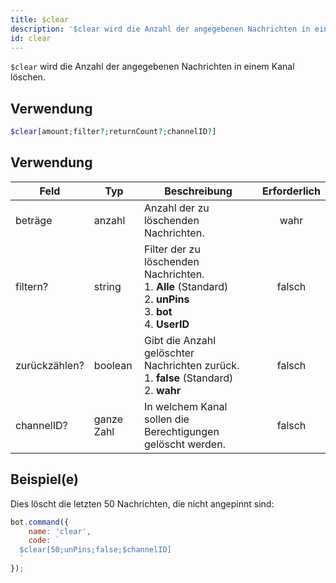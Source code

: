 ```yaml
---
title: $clear
description: '$clear wird die Anzahl der angegebenen Nachrichten in einem Kanal löschen.'
id: clear
---
```


`$clear` wird die Anzahl der angegebenen Nachrichten in einem Kanal löschen.

## Verwendung

```php
$clear[amount;filter?;returnCount?;channelID?]
```

## Verwendung

| Feld          | Typ        | Beschreibung                                                                                                                                            | Erforderlich |
| ------------- | ---------- | ------------------------------------------------------------------------------------------------------------------------------------------------------- |:------------:|
| beträge       | anzahl     | Anzahl der zu löschenden Nachrichten.                                                                                                                   |     wahr     |
| filtern?      | string     | Filter der zu löschenden Nachrichten. <br /> 1. **Alle** (Standard) <br /> 2. **unPins** <br /> 3. **bot** <br /> 4. **UserID** |    falsch    |
| zurückzählen? | boolean    | Gibt die Anzahl gelöschter Nachrichten zurück. <br /> 1. **false** (Standard) <br /> 2. **wahr**                                            |    falsch    |
| channelID?    | ganze Zahl | In welchem Kanal sollen die Berechtigungen gelöscht werden.                                                                                             |    falsch    |

## Beispiel(e)

Dies löscht die letzten 50 Nachrichten, die nicht angepinnt sind:

```javascript
bot.command({
    name: 'clear',
    code: `
  $clear[50;unPins;false;$channelID]
  `
});
```
